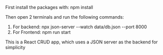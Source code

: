 First install the packages with: npm install

Then open 2 terminals and run the following commands:
  1. For backend: npx json-server --watch data/db.json --port 8000
  2. For Frontend: npm run start

This is a React CRUD app, which uses a JSON server as the backend for simplicity
